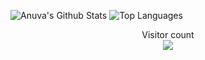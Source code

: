 ![Anuva's Github Stats](https://github-readme-stats.vercel.app/api?username=anuva04&show_icons=true&theme=tokyonight)
![Top Languages](https://github-readme-stats.vercel.app/api/top-langs/?username=anuva04&theme=tokyonight)
<p align="center"> 
  Visitor count<br>
  <img src="https://profile-counter.glitch.me/utkarsh914/count.svg" />
</p>

